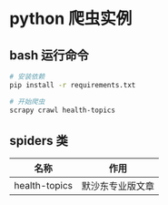 # python 爬虫实例


## bash 运行命令

```bash
# 安装依赖
pip install -r requirements.txt

# 开始爬虫
scrapy crawl health-topics
```

## spiders 类

|名称|作用|
|----|----|
|health-topics|默沙东专业版文章|